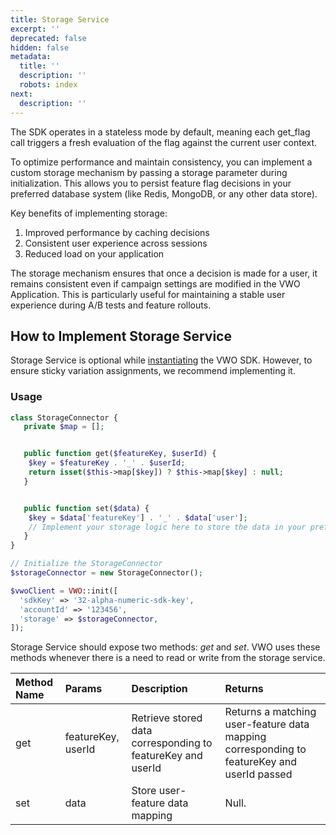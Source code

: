 ```yaml
---
title: Storage Service
excerpt: ''
deprecated: false
hidden: false
metadata:
  title: ''
  description: ''
  robots: index
next:
  description: ''
---
```

The SDK operates in a stateless mode by default, meaning each get_flag call triggers a fresh evaluation of the flag against the current user context.

To optimize performance and maintain consistency, you can implement a custom storage mechanism by passing a storage parameter during initialization. This allows you to persist feature flag decisions in your preferred database system (like Redis, MongoDB, or any other data store).

Key benefits of implementing storage:

1. Improved performance by caching decisions
2. Consistent user experience across sessions
3. Reduced load on your application

The storage mechanism ensures that once a decision is made for a user, it remains consistent even if campaign settings are modified in the VWO Application. This is particularly useful for maintaining a stable user experience during A/B tests and feature rollouts.

## How to Implement Storage Service

Storage Service is optional while [instantiating](https://developers.vwo.com/docs/nodejs-launch) the VWO SDK. However, to ensure sticky variation assignments, we recommend implementing it.

### Usage

```php
class StorageConnector {
   private $map = [];


   public function get($featureKey, $userId) {
    $key = $featureKey . '_' . $userId;
    return isset($this->map[$key]) ? $this->map[$key] : null;
   }


   public function set($data) {
    $key = $data['featureKey'] . '_' . $data['user'];
    // Implement your storage logic here to store the data in your preferred database system using $key
   }
}

// Initialize the StorageConnector
$storageConnector = new StorageConnector();

$vwoClient = VWO::init([
  'sdkKey' => '32-alpha-numeric-sdk-key',
  'accountId' => '123456',
  'storage' => $storageConnector,
]);
```

Storage Service should expose two methods: _get_ and _set_. VWO uses these methods whenever there is a need to read or write from the storage service.

| Method Name | Params             | Description                                                 | Returns                                                                                    |
| :---------- | :----------------- | :---------------------------------------------------------- | :----------------------------------------------------------------------------------------- |
| get         | featureKey, userId | Retrieve stored data corresponding to featureKey and userId | Returns a matching user-feature data mapping corresponding to featureKey and userId passed |
| set         | data               | Store user-feature data mapping                             | Null.                                                                                      |